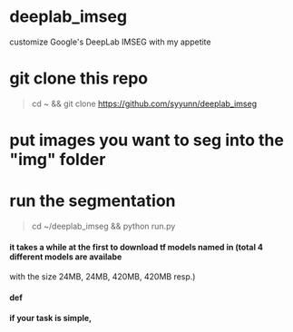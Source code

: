 # deeplab_imseg
customize Google's DeepLab IMSEG with my appetite 

# git clone this repo
> cd ~ && git clone https://github.com/syyunn/deeplab_imseg

# put images you want to seg into the "img" folder 

# run the segmentation 
> cd ~/deeplab_imseg && python run.py

#### it takes a while at the first to download tf models named in (total 4 different models are availabe 


with the size 24MB, 24MB, 420MB, 420MB resp.)

#### def

#### if your task is simple, 
